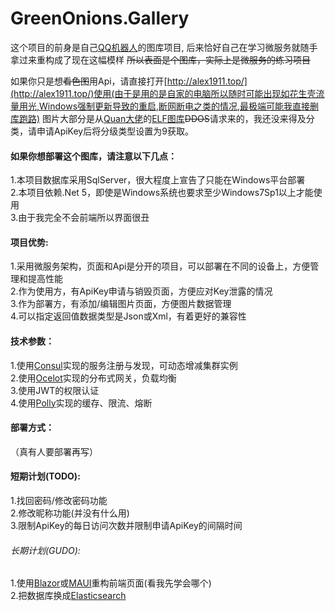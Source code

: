 # GreenOnions.Gallery

这个项目的前身是自己[QQ机器人](https://github.com/Alex1911-Jiang/GreenOnions)的图库项目, 后来恰好自己在学习微服务就随手拿过来重构成了现在这幅模样 ~~所以表面是个图库，实际上是微服务的练习项目~~

如果你只是想~~看色图~~用Api，请直接打开[http://alex1911.top/](http://alex1911.top/)使用(由于是用的是自家的电脑所以随时可能出现如花生壳流量用光,Windows强制更新导致的重启,断网断电之类的情况,最极端可能我直接删库跑路)
图片大部分是从[Quan大佬](https://github.com/Quan666)的[ELF图库](http://img.shab.fun:5000/)~~DDOS~~请求来的，我还没来得及分类，请申请ApiKey后将分级类型设置为9获取。

#### 如果你想部署这个图库，请注意以下几点：

1.本项目数据库采用SqlServer，很大程度上宣告了只能在Windows平台部署<br>
2.本项目依赖.Net 5，即使是Windows系统也要求至少Windows7Sp1以上才能使用<br>
3.由于我完全不会前端所以界面很丑<br>

#### 项目优势:

1.采用微服务架构，页面和Api是分开的项目，可以部署在不同的设备上，方便管理和提高性能<br>
2.作为使用方，有ApiKey申请与销毁页面，方便应对Key泄露的情况<br>
3.作为部署方，有添加/编辑图片页面，方便图片数据管理<br>
4.可以指定返回值数据类型是Json或Xml，有着更好的兼容性<br>

#### 技术参数：

1.使用[Consul](https://github.com/hashicorp/consul)实现的服务注册与发现，可动态增减集群实例<br>
2.使用[Ocelot](https://github.com/ThreeMammals/Ocelot)实现的分布式网关，负载均衡<br>
3.使用JWT的权限认证<br>
4.使用[Polly](https://github.com/App-vNext/Polly)实现的缓存、限流、熔断<br>

#### 部署方式：

（真有人要部署再写）

#### 短期计划(TODO):

1.找回密码/修改密码功能<br>
2.修改昵称功能(并没有什么用)<br>
3.限制ApiKey的每日访问次数并限制申请ApiKey的间隔时间<br>

###### 长期计划(GUDO):

1.使用[Blazor](https://github.com/dotnet/blazor)或[MAUI](https://github.com/dotnet/maui)重构前端页面(看我先学会哪个)<br>
2.把数据库换成[Elasticsearch](https://github.com/elastic/elasticsearch)
